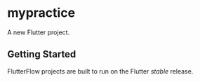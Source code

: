# mypractice

A new Flutter project.

## Getting Started

FlutterFlow projects are built to run on the Flutter _stable_ release.
